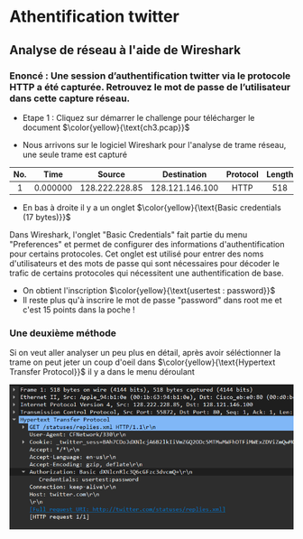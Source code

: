 # Athentification twitter
## Analyse de réseau à l'aide de Wireshark
### Enoncé : Une session d’authentification twitter via le protocole HTTP a été capturée. Retrouvez le mot de passe de l’utilisateur dans cette capture réseau.

- Etape 1 : Cliquez sur démarrer le challenge pour télécharger le document
$\color{yellow}{\text{ch3.pcap}}$

- Nous arrivons sur le logiciel Wireshark pour l'analyse de trame réseau, une seule trame est capturé


|No.|  Time  |   Source     |   Destination |Protocol|Length|Info|
|:-:|:------:|:------------:|:-------------:|:------:|:---:|:---------------------------:|
|1 |  0.000000|128.222.228.85|128.121.146.100|HTTP|518|  GET | /statuses/replies.wml|HTTP/1.1|

- En bas à droite il y a un onglet $\color{yellow}{\text{Basic credentials (17 bytes)}}$

Dans Wireshark, l'onglet "Basic Credentials" fait partie du menu "Preferences" et permet de configurer des informations d'authentification pour certains protocoles. Cet onglet est utilisé pour entrer des noms d'utilisateurs et des mots de passe qui sont nécessaires pour décoder le trafic de certains protocoles qui nécessitent une authentification de base.

- On obtient l'inscription $\color{yellow}{\text{usertest : password}}$
- Il reste plus qu'à inscrire le mot de passe "password" dans root me et c'est 15 points dans la poche !

### Une deuxième méthode 

Si on veut aller analyser un peu plus en détail, après avoir séléctionner la trame on peut jeter un coup d'oeil dans $\color{yellow}{\text{Hypertext Transfer Protocol}}$ il y a dans le menu déroulant 



![Cap ecran Wireshark](<Wireshark 2024-07-25.png>)
